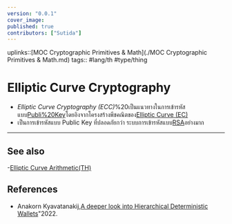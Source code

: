 ```yaml
---
version: "0.0.1"
cover_image:
published: true
contributors: ["Sutida"]
---
```

uplinks::[MOC Cryptographic Primitives & Math](./MOC Cryptographic Primitives & Math.md)
tags:: #lang/th #type/thing

# Elliptic Curve Cryptography
- *Elliptic Curve Cryptography (ECC)*%20เป็นแนวทางในการเข้ารหัสแบบ[Publi%20Key](./Public%20Key.md)โดยอิงจากโครงสร้างพีชคณิตของ[Elliptic Curve (EC)](./Elliptic%20Curv%20(EC).md)
- เป็นการเข้ารหัสแบบ Public Key ที่ปลอดภัยกว่า ระบบการเข้ารหัสแบบ[RSA](./RSA.md)อย่างมาก
---
## See also
-[Elliptic Curve Arithmetic(TH)](./Elliptic%20Curv%20Arithmetic(TH).md)

## References
- Anakorn Kyavatanakij,[A deeper look into Hierarchical Deterministic Wallets](./A%20deeper%20look%20into%20Hierarchical%20Deterministic%20Wallets.md)"2022.